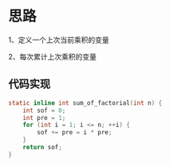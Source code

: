 # 思路

1、定义一个上次当前乘积的变量

2、每次累计上次乘积的变量



## 代码实现

```c
static inline int sum_of_factorial(int n) {
    int sof = 0;
    int pre = 1;
    for (int i = 1; i <= n; ++i) {
        sof += pre = i * pre;
    }
    return sof;
}
```

